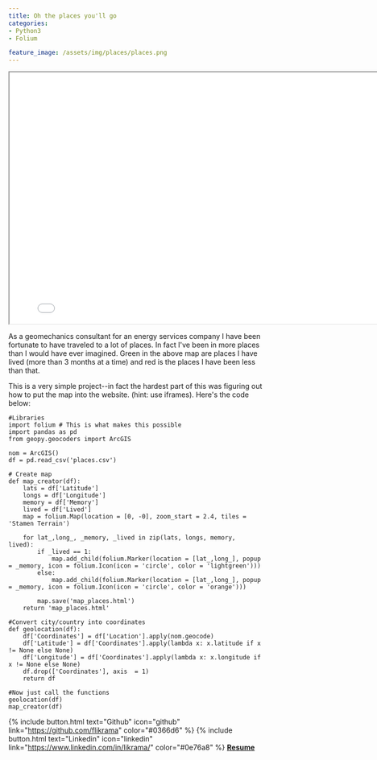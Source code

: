 ```yaml
---
title: Oh the places you'll go
categories:
- Python3
- Folium 

feature_image: /assets/img/places/places.png
---
```

 
 <iframe width = 800 height = 500 src="/map_places.html" title="Places I've been"></iframe> 

As a geomechanics consultant for an energy services company I have been fortunate to have traveled to a lot of places. In fact I've been in more places than I would have ever imagined. Green in the above map are places I have lived (more than 3 months at a time) and red is the places I have been less than that.

This is a very simple project--in fact the hardest part of this was figuring out how to put the map into the website. (hint: use iframes). Here's the code below:


	#Libraries
	import folium # This is what makes this possible
	import pandas as pd
	from geopy.geocoders import ArcGIS

	nom = ArcGIS()
	df = pd.read_csv('places.csv')

	# Create map
	def map_creator(df):
		lats = df['Latitude']
		longs = df['Longitude']
		memory = df['Memory']
		lived = df['Lived']
		map = folium.Map(location = [0, -0], zoom_start = 2.4, tiles = 'Stamen Terrain')

		for lat_,long_, _memory, _lived in zip(lats, longs, memory, lived):
			if _lived == 1:
				map.add_child(folium.Marker(location = [lat_,long_], popup = _memory, icon = folium.Icon(icon = 'circle', color = 'lightgreen')))
			else:
				map.add_child(folium.Marker(location = [lat_,long_], popup = _memory, icon = folium.Icon(icon = 'circle', color = 'orange')))
				
			map.save('map_places.html')
		return 'map_places.html'

	#Convert city/country into coordinates
	def geolocation(df):
		df['Coordinates'] = df['Location'].apply(nom.geocode)
		df['Latitude'] = df['Coordinates'].apply(lambda x: x.latitude if x != None else None)
		df['Longitude'] = df['Coordinates'].apply(lambda x: x.longitude if x != None else None)
		df.drop(['Coordinates'], axis  = 1)
		return df

	#Now just call the functions
	geolocation(df)     
	map_creator(df)
	

{% include button.html text="Github" icon="github" link="https://github.com/flikrama" color="#0366d6" %} {% include button.html text="Linkedin" icon="linkedin" link="https://www.linkedin.com/in/likrama/" color="#0e76a8" %}   [**Resume**](/assets/resume/Fatmir_Likrama.pdf)